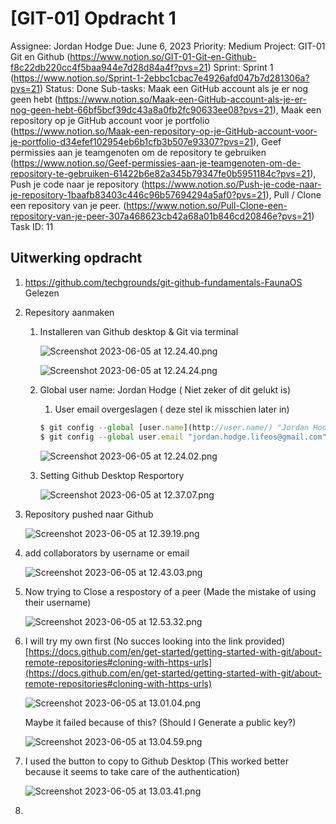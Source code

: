 # [GIT-01] Opdracht 1

Assignee: Jordan Hodge
Due: June 6, 2023
Priority: Medium
Project: GIT-01 Git en Github (https://www.notion.so/GIT-01-Git-en-Github-f8c22db220cc4f5baa944e7d28d84a4f?pvs=21)
Sprint: Sprint 1 (https://www.notion.so/Sprint-1-2ebbc1cbac7e4926afd047b7d281306a?pvs=21)
Status: Done
Sub-tasks: Maak een GitHub account als je er nog geen hebt (https://www.notion.so/Maak-een-GitHub-account-als-je-er-nog-geen-hebt-66bf5bcf39dc43a8a0fb2fc90633ee08?pvs=21), Maak een repository op je GitHub account voor je portfolio (https://www.notion.so/Maak-een-repository-op-je-GitHub-account-voor-je-portfolio-d34efef102954eb6b1cfb3b507e93307?pvs=21), Geef permissies aan je teamgenoten om de repository te gebruiken (https://www.notion.so/Geef-permissies-aan-je-teamgenoten-om-de-repository-te-gebruiken-61422b6e82a345b79347fe0b5951184c?pvs=21), Push je code naar je repository (https://www.notion.so/Push-je-code-naar-je-repository-1baafb83403c446c96b57694294a5af0?pvs=21), Pull / Clone een repository van je peer. (https://www.notion.so/Pull-Clone-een-repository-van-je-peer-307a468623cb42a68a01b846cd20846e?pvs=21)
Task ID: 11

## Uitwerking opdracht

1. https://github.com/techgrounds/git-github-fundamentals-FaunaOS Gelezen
2. Repesitory aanmaken
    1. Installeren van Github desktop & Git via terminal
        
        ![Screenshot 2023-06-05 at 12.24.40.png](%5BGIT-01%5D%20Opdracht%201%20c685bbd8320643849e64b7dbe5dcee9c/Screenshot_2023-06-05_at_12.24.40.png)
        
        ![Screenshot 2023-06-05 at 12.24.24.png](%5BGIT-01%5D%20Opdracht%201%20c685bbd8320643849e64b7dbe5dcee9c/Screenshot_2023-06-05_at_12.24.24.png)
        
    2. Global user name: Jordan Hodge ( Niet zeker of dit gelukt is)
        1. User email overgeslagen ( deze stel ik misschien later in)
        
        ```jsx
        $ git config --global [user.name](http://user.name/) "Jordan Hodge"
        $ git config --global user.email "jordan.hodge.lifeos@gmail.com"
        ```
        
        ![Screenshot 2023-06-05 at 12.24.02.png](%5BGIT-01%5D%20Opdracht%201%20c685bbd8320643849e64b7dbe5dcee9c/Screenshot_2023-06-05_at_12.24.02.png)
        
    3. Setting Github Desktop Resportory
    
        
        ![Screenshot 2023-06-05 at 12.37.07.png](%5BGIT-01%5D%20Opdracht%201%20c685bbd8320643849e64b7dbe5dcee9c/Screenshot_2023-06-05_at_12.37.07.png)
        
3. Repository pushed naar Github
    
    ![Screenshot 2023-06-05 at 12.39.19.png](%5BGIT-01%5D%20Opdracht%201%20c685bbd8320643849e64b7dbe5dcee9c/Screenshot_2023-06-05_at_12.39.19.png)
    
4. add collaborators by username or email
    
    ![Screenshot 2023-06-05 at 12.43.03.png](%5BGIT-01%5D%20Opdracht%201%20c685bbd8320643849e64b7dbe5dcee9c/Screenshot_2023-06-05_at_12.43.03.png)
    
5. Now trying to Close a respostory of a peer (Made the mistake of using their username)
    
    ![Screenshot 2023-06-05 at 12.53.32.png](%5BGIT-01%5D%20Opdracht%201%20c685bbd8320643849e64b7dbe5dcee9c/Screenshot_2023-06-05_at_12.53.32.png)
    
6. I will try my own first (No succes looking into the link provided)
[https://docs.github.com/en/get-started/getting-started-with-git/about-remote-repositories#cloning-with-https-urls](https://docs.github.com/en/get-started/getting-started-with-git/about-remote-repositories#cloning-with-https-urls)
    
    ![Screenshot 2023-06-05 at 13.01.04.png](%5BGIT-01%5D%20Opdracht%201%20c685bbd8320643849e64b7dbe5dcee9c/Screenshot_2023-06-05_at_13.01.04.png)
    
    Maybe it failed because of this? (Should I Generate a public key?)
    
    ![Screenshot 2023-06-05 at 13.04.59.png](%5BGIT-01%5D%20Opdracht%201%20c685bbd8320643849e64b7dbe5dcee9c/Screenshot_2023-06-05_at_13.04.59.png)
    
7. I used the button to copy to Github Desktop (This worked better because it seems to take care of the authentication)
    
    ![Screenshot 2023-06-05 at 13.03.41.png](%5BGIT-01%5D%20Opdracht%201%20c685bbd8320643849e64b7dbe5dcee9c/Screenshot_2023-06-05_at_13.03.41.png)
    

8.